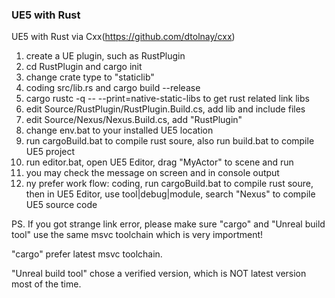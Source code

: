 ### UE5 with Rust

UE5 with Rust via Cxx(https://github.com/dtolnay/cxx)

1. create a UE plugin, such as RustPlugin
2. cd RustPlugin and cargo init
3. change crate type to "staticlib"
4. coding src/lib.rs and cargo build --release
5. cargo rustc -q -- --print=native-static-libs to get rust related link libs
6. edit Source/RustPlugin/RustPlugin.Build.cs, add lib and include files
7. edit Source/Nexus/Nexus.Build.cs, add "RustPlugin"
8. change env.bat to your installed UE5 location
9. run cargoBuild.bat to compile rust soure, also run build.bat to compile UE5 project
10. run editor.bat, open UE5 Editor, drag "MyActor" to scene and run
11. you may check the message on screen and in console output
12. ny prefer work flow: coding, run cargoBuild.bat to compile rust soure, then in UE5 Editor, use tool|debug|module, search "Nexus" to compile UE5 source code

PS. If you got strange link error, please make sure "cargo" and "Unreal build tool" use the same msvc toolchain which is very importment! 

"cargo" prefer latest msvc toolchain.

"Unreal build tool" chose a verified version, which is NOT latest version most of the time.
